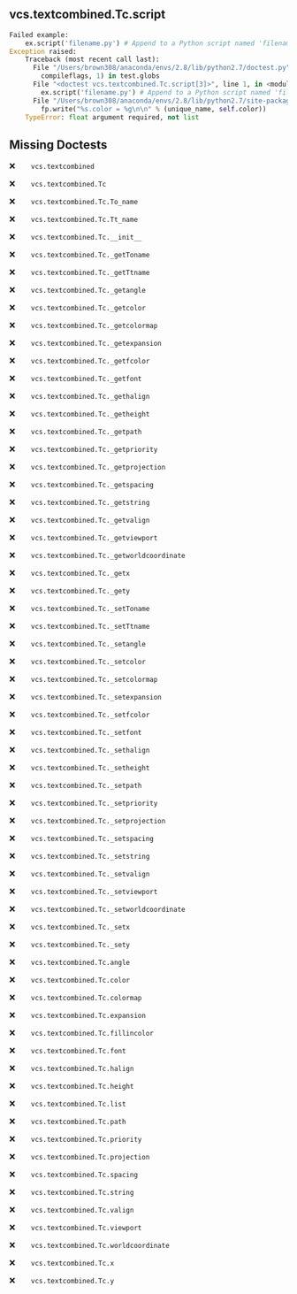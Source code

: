 vcs.textcombined.Tc.script
--------------------------
```python
Failed example:
    ex.script('filename.py') # Append to a Python script named 'filename.py'
Exception raised:
    Traceback (most recent call last):
      File "/Users/brown308/anaconda/envs/2.8/lib/python2.7/doctest.py", line 1315, in __run
        compileflags, 1) in test.globs
      File "<doctest vcs.textcombined.Tc.script[3]>", line 1, in <module>
        ex.script('filename.py') # Append to a Python script named 'filename.py'
      File "/Users/brown308/anaconda/envs/2.8/lib/python2.7/site-packages/vcs/textcombined.py", line 503, in script
        fp.write("%s.color = %g\n\n" % (unique_name, self.color))
    TypeError: float argument required, not list
```

Missing Doctests
----------------
:x:```    vcs.textcombined```

:x:```    vcs.textcombined.Tc```

:x:```    vcs.textcombined.Tc.To_name```

:x:```    vcs.textcombined.Tc.Tt_name```

:x:```    vcs.textcombined.Tc.__init__```

:x:```    vcs.textcombined.Tc._getToname```

:x:```    vcs.textcombined.Tc._getTtname```

:x:```    vcs.textcombined.Tc._getangle```

:x:```    vcs.textcombined.Tc._getcolor```

:x:```    vcs.textcombined.Tc._getcolormap```

:x:```    vcs.textcombined.Tc._getexpansion```

:x:```    vcs.textcombined.Tc._getfcolor```

:x:```    vcs.textcombined.Tc._getfont```

:x:```    vcs.textcombined.Tc._gethalign```

:x:```    vcs.textcombined.Tc._getheight```

:x:```    vcs.textcombined.Tc._getpath```

:x:```    vcs.textcombined.Tc._getpriority```

:x:```    vcs.textcombined.Tc._getprojection```

:x:```    vcs.textcombined.Tc._getspacing```

:x:```    vcs.textcombined.Tc._getstring```

:x:```    vcs.textcombined.Tc._getvalign```

:x:```    vcs.textcombined.Tc._getviewport```

:x:```    vcs.textcombined.Tc._getworldcoordinate```

:x:```    vcs.textcombined.Tc._getx```

:x:```    vcs.textcombined.Tc._gety```

:x:```    vcs.textcombined.Tc._setToname```

:x:```    vcs.textcombined.Tc._setTtname```

:x:```    vcs.textcombined.Tc._setangle```

:x:```    vcs.textcombined.Tc._setcolor```

:x:```    vcs.textcombined.Tc._setcolormap```

:x:```    vcs.textcombined.Tc._setexpansion```

:x:```    vcs.textcombined.Tc._setfcolor```

:x:```    vcs.textcombined.Tc._setfont```

:x:```    vcs.textcombined.Tc._sethalign```

:x:```    vcs.textcombined.Tc._setheight```

:x:```    vcs.textcombined.Tc._setpath```

:x:```    vcs.textcombined.Tc._setpriority```

:x:```    vcs.textcombined.Tc._setprojection```

:x:```    vcs.textcombined.Tc._setspacing```

:x:```    vcs.textcombined.Tc._setstring```

:x:```    vcs.textcombined.Tc._setvalign```

:x:```    vcs.textcombined.Tc._setviewport```

:x:```    vcs.textcombined.Tc._setworldcoordinate```

:x:```    vcs.textcombined.Tc._setx```

:x:```    vcs.textcombined.Tc._sety```

:x:```    vcs.textcombined.Tc.angle```

:x:```    vcs.textcombined.Tc.color```

:x:```    vcs.textcombined.Tc.colormap```

:x:```    vcs.textcombined.Tc.expansion```

:x:```    vcs.textcombined.Tc.fillincolor```

:x:```    vcs.textcombined.Tc.font```

:x:```    vcs.textcombined.Tc.halign```

:x:```    vcs.textcombined.Tc.height```

:x:```    vcs.textcombined.Tc.list```

:x:```    vcs.textcombined.Tc.path```

:x:```    vcs.textcombined.Tc.priority```

:x:```    vcs.textcombined.Tc.projection```

:x:```    vcs.textcombined.Tc.spacing```

:x:```    vcs.textcombined.Tc.string```

:x:```    vcs.textcombined.Tc.valign```

:x:```    vcs.textcombined.Tc.viewport```

:x:```    vcs.textcombined.Tc.worldcoordinate```

:x:```    vcs.textcombined.Tc.x```

:x:```    vcs.textcombined.Tc.y```

